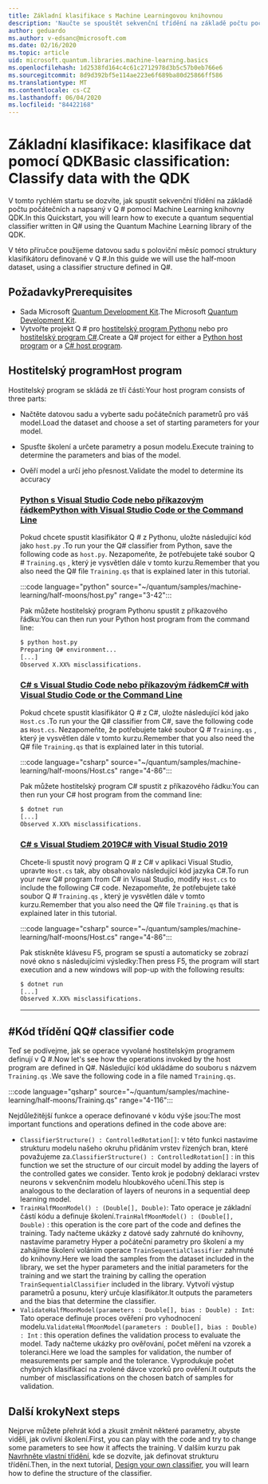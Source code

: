 ```yaml
---
title: Základní klasifikace s Machine Learningovou knihovnou
description: 'Naučte se spouštět sekvenční třídění na základě počtu počátečních a napsaných v Q # pomocí Machine Learning knihovny s využitím služby Microsoft QDK.'
author: geduardo
ms.author: v-edsanc@microsoft.com
ms.date: 02/16/2020
ms.topic: article
uid: microsoft.quantum.libraries.machine-learning.basics
ms.openlocfilehash: 1d2538fd164c4c61c2712978d3b5c57b0eb766e6
ms.sourcegitcommit: 8d9d392bf5e114ae223e6f689ba80d25866ff586
ms.translationtype: MT
ms.contentlocale: cs-CZ
ms.lasthandoff: 06/04/2020
ms.locfileid: "84422168"
---
```

# <a name="basic-classification-classify-data-with-the-qdk"></a><span data-ttu-id="f3035-103">Základní klasifikace: klasifikace dat pomocí QDK</span><span class="sxs-lookup"><span data-stu-id="f3035-103">Basic classification: Classify data with the QDK</span></span>

<span data-ttu-id="f3035-104">V tomto rychlém startu se dozvíte, jak spustit sekvenční třídění na základě počtu počátečních a napsaný v Q # pomocí Machine Learning knihovny QDK.</span><span class="sxs-lookup"><span data-stu-id="f3035-104">In this Quickstart, you will learn how to execute a quantum sequential classifier written in Q# using the Quantum Machine Learning library of the QDK.</span></span> 

<span data-ttu-id="f3035-105">V této příručce použijeme datovou sadu s poloviční měsíc pomocí struktury klasifikátoru definované v Q #.</span><span class="sxs-lookup"><span data-stu-id="f3035-105">In this guide we will use the half-moon dataset, using a classifier structure defined in Q#.</span></span>

## <a name="prerequisites"></a><span data-ttu-id="f3035-106">Požadavky</span><span class="sxs-lookup"><span data-stu-id="f3035-106">Prerequisites</span></span>

- <span data-ttu-id="f3035-107">Sada Microsoft [Quantum Development Kit](xref:microsoft.quantum.install).</span><span class="sxs-lookup"><span data-stu-id="f3035-107">The Microsoft [Quantum Development Kit](xref:microsoft.quantum.install).</span></span>
- <span data-ttu-id="f3035-108">Vytvořte projekt Q # pro [hostitelský program Pythonu](xref:microsoft.quantum.install.python) nebo pro [hostitelský program C#](xref:microsoft.quantum.install.cs).</span><span class="sxs-lookup"><span data-stu-id="f3035-108">Create a Q# project for either a [Python host program](xref:microsoft.quantum.install.python) or a [C# host program](xref:microsoft.quantum.install.cs).</span></span>

## <a name="host-program"></a><span data-ttu-id="f3035-109">Hostitelský program</span><span class="sxs-lookup"><span data-stu-id="f3035-109">Host program</span></span>

<span data-ttu-id="f3035-110">Hostitelský program se skládá ze tří částí:</span><span class="sxs-lookup"><span data-stu-id="f3035-110">Your host program consists of three parts:</span></span>

- <span data-ttu-id="f3035-111">Načtěte datovou sadu a vyberte sadu počátečních parametrů pro váš model.</span><span class="sxs-lookup"><span data-stu-id="f3035-111">Load the dataset and choose a set of starting parameters for your model.</span></span>
- <span data-ttu-id="f3035-112">Spusťte školení a určete parametry a posun modelu.</span><span class="sxs-lookup"><span data-stu-id="f3035-112">Execute training to determine the parameters and bias of the model.</span></span>
- <span data-ttu-id="f3035-113">Ověří model a určí jeho přesnost.</span><span class="sxs-lookup"><span data-stu-id="f3035-113">Validate the model to determine its accuracy</span></span>

    ### <a name="python-with-visual-studio-code-or-the-command-line"></a>[<span data-ttu-id="f3035-114">Python s Visual Studio Code nebo příkazovým řádkem</span><span class="sxs-lookup"><span data-stu-id="f3035-114">Python with Visual Studio Code or the Command Line</span></span>](#tab/tabid-python)

    <span data-ttu-id="f3035-115">Pokud chcete spustit klasifikátor Q # z Pythonu, uložte následující kód jako `host.py` .</span><span class="sxs-lookup"><span data-stu-id="f3035-115">To run your the Q# classifier from Python, save the following code as `host.py`.</span></span> <span data-ttu-id="f3035-116">Nezapomeňte, že potřebujete také soubor Q # `Training.qs` , který je vysvětlen dále v tomto kurzu.</span><span class="sxs-lookup"><span data-stu-id="f3035-116">Remember that you also need the Q# file `Training.qs` that is explained later in this tutorial.</span></span>

    :::code language="python" source="~/quantum/samples/machine-learning/half-moons/host.py" range="3-42":::

    <span data-ttu-id="f3035-117">Pak můžete hostitelský program Pythonu spustit z příkazového řádku:</span><span class="sxs-lookup"><span data-stu-id="f3035-117">You can then run your Python host program from the command line:</span></span>

    ```bash
    $ python host.py
    Preparing Q# environment...
    [...]
    Observed X.XX% misclassifications.
    ```

    ### <a name="c-with-visual-studio-code-or-the-command-line"></a>[<span data-ttu-id="f3035-118">C# s Visual Studio Code nebo příkazovým řádkem</span><span class="sxs-lookup"><span data-stu-id="f3035-118">C# with Visual Studio Code or the Command Line</span></span>](#tab/tabid-csharp)

    <span data-ttu-id="f3035-119">Pokud chcete spustit klasifikátor Q # z C#, uložte následující kód jako `Host.cs` .</span><span class="sxs-lookup"><span data-stu-id="f3035-119">To run your the Q# classifier from C#, save the following code as `Host.cs`.</span></span> <span data-ttu-id="f3035-120">Nezapomeňte, že potřebujete také soubor Q # `Training.qs` , který je vysvětlen dále v tomto kurzu.</span><span class="sxs-lookup"><span data-stu-id="f3035-120">Remember that you also need the Q# file `Training.qs` that is explained later in this tutorial.</span></span>

    :::code language="csharp" source="~/quantum/samples/machine-learning/half-moons/Host.cs" range="4-86":::

    <span data-ttu-id="f3035-121">Pak můžete hostitelský program C# spustit z příkazového řádku:</span><span class="sxs-lookup"><span data-stu-id="f3035-121">You can then run your C# host program from the command line:</span></span>

    ```bash
    $ dotnet run
    [...]
    Observed X.XX% misclassifications.
    ```

    ### <a name="c-with-visual-studio-2019"></a>[<span data-ttu-id="f3035-122">C# s Visual Studiem 2019</span><span class="sxs-lookup"><span data-stu-id="f3035-122">C# with Visual Studio 2019</span></span>](#tab/tabid-vs2019)

    <span data-ttu-id="f3035-123">Chcete-li spustit nový program Q # z C# v aplikaci Visual Studio, upravte `Host.cs` tak, aby obsahovalo následující kód jazyka C#.</span><span class="sxs-lookup"><span data-stu-id="f3035-123">To run your new Q# program from C# in Visual Studio, modify `Host.cs` to include the following C# code.</span></span> <span data-ttu-id="f3035-124">Nezapomeňte, že potřebujete také soubor Q # `Training.qs` , který je vysvětlen dále v tomto kurzu.</span><span class="sxs-lookup"><span data-stu-id="f3035-124">Remember that you also need the Q# file `Training.qs` that is explained later in this tutorial.</span></span>

    :::code language="csharp" source="~/quantum/samples/machine-learning/half-moons/Host.cs" range="4-86":::

    <span data-ttu-id="f3035-125">Pak stiskněte klávesu F5, program se spustí a automaticky se zobrazí nové okno s následujícími výsledky:</span><span class="sxs-lookup"><span data-stu-id="f3035-125">Then press F5, the program will start execution and a new windows will pop-up with the following results:</span></span> 

    ```bash
    $ dotnet run
    [...]
    Observed X.XX% misclassifications.
    ```
    ***

## <a name="q-classifier-code"></a><span data-ttu-id="f3035-126">\#Kód třídění Q</span><span class="sxs-lookup"><span data-stu-id="f3035-126">Q\# classifier code</span></span>

<span data-ttu-id="f3035-127">Teď se podívejme, jak se operace vyvolané hostitelským programem definují v Q #.</span><span class="sxs-lookup"><span data-stu-id="f3035-127">Now let's see how the operations invoked by the host program are defined in Q#.</span></span>
<span data-ttu-id="f3035-128">Následující kód ukládáme do souboru s názvem `Training.qs` .</span><span class="sxs-lookup"><span data-stu-id="f3035-128">We save the following code in a file named `Training.qs`.</span></span>

:::code language="qsharp" source="~/quantum/samples/machine-learning/half-moons/Training.qs" range="4-116":::

<span data-ttu-id="f3035-129">Nejdůležitější funkce a operace definované v kódu výše jsou:</span><span class="sxs-lookup"><span data-stu-id="f3035-129">The most important functions and operations defined in the code above are:</span></span>

- <span data-ttu-id="f3035-130">`ClassifierStructure() : ControlledRotation[]`: v této funkci nastavíme strukturu modelu našeho okruhu přidáním vrstev řízených bran, které považujeme za.</span><span class="sxs-lookup"><span data-stu-id="f3035-130">`ClassifierStructure() : ControlledRotation[]` : in this function we set the structure of our circuit model by adding the layers of the controlled gates we consider.</span></span> <span data-ttu-id="f3035-131">Tento krok je podobný deklaraci vrstev neurons v sekvenčním modelu hloubkového učení.</span><span class="sxs-lookup"><span data-stu-id="f3035-131">This step is analogous to the declaration of layers of neurons in a sequential deep learning model.</span></span>
- <span data-ttu-id="f3035-132">`TrainHalfMoonModel() : (Double[], Double)`: Tato operace je základní částí kódu a definuje školení.</span><span class="sxs-lookup"><span data-stu-id="f3035-132">`TrainHalfMoonModel() : (Double[], Double)` : this operation is the core part of the code and defines the training.</span></span> <span data-ttu-id="f3035-133">Tady načteme ukázky z datové sady zahrnuté do knihovny, nastavíme parametry Hyper a počáteční parametry pro školení a my zahájíme školení voláním operace `TrainSequentialClassifier` zahrnuté do knihovny.</span><span class="sxs-lookup"><span data-stu-id="f3035-133">Here we load the samples from the dataset included in the library, we set the hyper parameters and the initial parameters for the training and we start the training by calling the operation `TrainSequentialClassifier` included in the library.</span></span> <span data-ttu-id="f3035-134">Vytvoří výstup parametrů a posunu, který určuje klasifikátor.</span><span class="sxs-lookup"><span data-stu-id="f3035-134">It outputs the parameters and the bias that determine the classifier.</span></span>
- <span data-ttu-id="f3035-135">`ValidateHalfMoonModel(parameters : Double[], bias : Double) : Int`: Tato operace definuje proces ověření pro vyhodnocení modelu.</span><span class="sxs-lookup"><span data-stu-id="f3035-135">`ValidateHalfMoonModel(parameters : Double[], bias : Double) : Int` : this operation defines the validation process to evaluate the model.</span></span> <span data-ttu-id="f3035-136">Tady načteme ukázky pro ověřování, počet měření na vzorek a toleranci.</span><span class="sxs-lookup"><span data-stu-id="f3035-136">Here we load the samples for validation, the number of measurements per sample and the tolerance.</span></span> <span data-ttu-id="f3035-137">Vyprodukuje počet chybných klasifikací na zvolené dávce vzorků pro ověření.</span><span class="sxs-lookup"><span data-stu-id="f3035-137">It outputs the number of misclassifications on the chosen batch of samples for validation.</span></span>

## <a name="next-steps"></a><span data-ttu-id="f3035-138">Další kroky</span><span class="sxs-lookup"><span data-stu-id="f3035-138">Next steps</span></span>

<span data-ttu-id="f3035-139">Nejprve můžete přehrát kód a zkusit změnit některé parametry, abyste viděli, jak ovlivní školení.</span><span class="sxs-lookup"><span data-stu-id="f3035-139">First, you can play with the code and try to change some parameters to see how it affects the training.</span></span> <span data-ttu-id="f3035-140">V dalším kurzu pak [Navrhněte vlastní třídění](xref:microsoft.quantum.libraries.machine-learning.design), kde se dozvíte, jak definovat strukturu třídění.</span><span class="sxs-lookup"><span data-stu-id="f3035-140">Then, in the next tutorial, [Design your own classifier](xref:microsoft.quantum.libraries.machine-learning.design),  you will learn how to define the structure of the classifier.</span></span>
